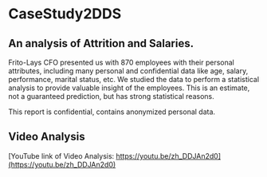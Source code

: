 # CaseStudy2DDS


## An analysis of Attrition and Salaries.
   Frito-Lays CFO presented us with 870 employees with their personal attributes, including many personal and confidential data like age, salary, performance, marital status, etc. We studied the data to perform a statistical analysis to provide valuable insight of the employees. This is an estimate, not a guaranteed prediction, but has strong statistical reasons.
   
   This report is confidential, contains anonymized personal data.

## Video Analysis
[YouTube link of Video Analysis: https://youtu.be/zh_DDJAn2d0](https://youtu.be/zh_DDJAn2d0)
